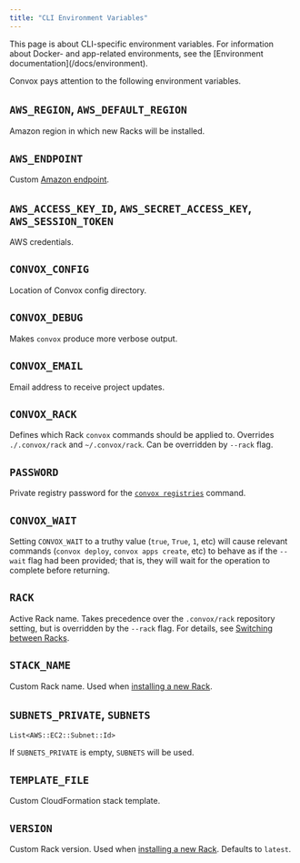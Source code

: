 ```yaml
---
title: "CLI Environment Variables"
---
```


<div class="block-callout block-show-callout type-info" markdown="1">
This page is about CLI-specific environment variables. For information about Docker- and app-related environments, see the [Environment documentation](/docs/environment).
</div>

Convox pays attention to the following environment variables.

## `AWS_REGION`, `AWS_DEFAULT_REGION`

Amazon region in which new Racks will be installed.

## `AWS_ENDPOINT`

Custom [Amazon endpoint](http://docs.aws.amazon.com/general/latest/gr/rande.html).

## `AWS_ACCESS_KEY_ID`, `AWS_SECRET_ACCESS_KEY`, `AWS_SESSION_TOKEN`

AWS credentials.

## `CONVOX_CONFIG`

Location of Convox config directory.

## `CONVOX_DEBUG`

Makes `convox` produce more verbose output.

## `CONVOX_EMAIL`

Email address to receive project updates.

## `CONVOX_RACK`

Defines which Rack `convox` commands should be applied to. Overrides `./.convox/rack` and `~/.convox/rack`. Can be overridden by `--rack` flag.

## `PASSWORD`

Private registry password for the [`convox registries`](/docs/private-registries) command.

## `CONVOX_WAIT`

Setting `CONVOX_WAIT` to a truthy value (`true`, `True`, `1`, etc) will cause relevant commands (`convox deploy`, `convox apps create`, etc) to behave as if the `--wait` flag had been provided; that is, they will wait for the operation to complete before returning.

## `RACK`

Active Rack name. Takes precedence over the `.convox/rack` repository setting, but is overridden by the `--rack` flag. For details, see [Switching between Racks](/docs/cli#switching-between-racks).

## `STACK_NAME`

Custom Rack name. Used when [installing a new Rack](/docs/installing-a-rack).

## `SUBNETS_PRIVATE`, `SUBNETS`

`List<AWS::EC2::Subnet::Id>`

If `SUBNETS_PRIVATE` is empty, `SUBNETS` will be used.

## `TEMPLATE_FILE`

Custom CloudFormation stack template.

## `VERSION`

Custom Rack version. Used when [installing a new Rack](/docs/installing-a-rack). Defaults to `latest`.

